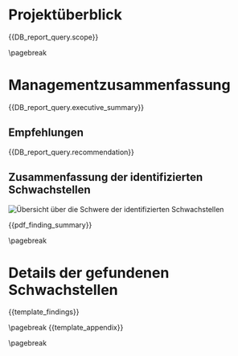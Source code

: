 # Projektüberblick


{{DB_report_query.scope}}

\pagebreak
# Managementzusammenfassung

{{DB_report_query.executive_summary}}


## Empfehlungen

{{DB_report_query.recommendation}}

## Zusammenfassung der identifizierten Schwachstellen

![Übersicht über die Schwere der identifizierten Schwachstellen]({{report_executive_summary_image}})


{{pdf_finding_summary}}

\pagebreak


# Details der gefundenen Schwachstellen

{{template_findings}}

\pagebreak
{{template_appendix}}

\pagebreak
